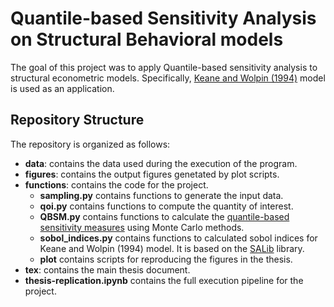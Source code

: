# Quantile-based Sensitivity Analysis on Structural Behavioral models


The goal of this project was to apply
Quantile-based sensitivity analysis to structural econometric models. Specifically, [Keane and Wolpin (1994)](https://www.jstor.org/stable/2109768) model is used as an application.


## Repository Structure

The repository is organized as follows:
* **data**: contains the data used during the execution of the program.
* **figures**: contains the output figures genetated by plot scripts.
* **functions**: contains the code for the project.
	* **sampling.py** contains functions to generate the input data.
	* **qoi.py** contains functions to compute the quantity of interest.
  	* **QBSM.py** contains functions to calculate the [quantile-based sensitivity measures](https://www.sciencedirect.com/science/article/abs/pii/S0951832016304574) using Monte Carlo methods.
	* **sobol_indices.py** contains functions to calculated sobol indices for Keane and Wolpin (1994) model. It is based on the [SALib](https://salib.readthedocs.io/en/latest/"SALib") library.
   	* **plot** contains scripts for reproducing the figures in the thesis.
* **tex**: contains the main thesis document.
* **thesis-replication.ipynb** contains the full execution pipeline for the project.






